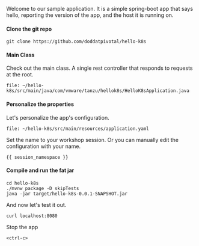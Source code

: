 Welcome to our sample application.  It is a simple spring-boot app that says hello, reporting the version of the app, and the host it is running on.

#### Clone the git repo

```execute-1
git clone https://github.com/doddatpivotal/hello-k8s
```

#### Main Class

Check out the main class.  A single rest controller that responds to requests at the root.

```editor:open-file
file: ~/hello-k8s/src/main/java/com/vmware/tanzu/hellok8s/HelloK8sApplication.java
```

#### Personalize the properties

Let's personalize the app's configuration.

```editor:open-file
file: ~/hello-k8s/src/main/resources/application.yaml
```

Set the name to your workshop session.  Or you can manually edit the configuration with your name.

```copy
{{ session_namespace }}
```

#### Compile and run the fat jar

```execute-1
cd hello-k8s
./mvnw package -D skipTests
java -jar target/hello-k8s-0.0.1-SNAPSHOT.jar
```

And now let's test it out.

```execute-2
curl localhost:8080
```

Stop the app

```execute-1
<ctrl-c>
```
